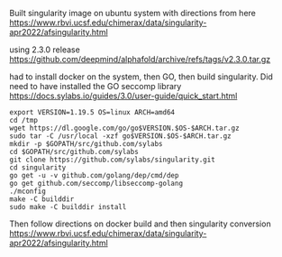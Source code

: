 Built singularity image on ubuntu system
with directions from here 
https://www.rbvi.ucsf.edu/chimerax/data/singularity-apr2022/afsingularity.html

using 2.3.0 release https://github.com/deepmind/alphafold/archive/refs/tags/v2.3.0.tar.gz

had to install docker on the system, then GO, then build singularity.
Did need to have installed the GO seccomp library
https://docs.sylabs.io/guides/3.0/user-guide/quick_start.html
```
export VERSION=1.19.5 OS=linux ARCH=amd64
cd /tmp
wget https://dl.google.com/go/go$VERSION.$OS-$ARCH.tar.gz
sudo tar -C /usr/local -xzf go$VERSION.$OS-$ARCH.tar.gz
mkdir -p $GOPATH/src/github.com/sylabs
cd $GOPATH/src/github.com/sylabs
git clone https://github.com/sylabs/singularity.git
cd singularity
go get -u -v github.com/golang/dep/cmd/dep
go get github.com/seccomp/libseccomp-golang
./mconfig
make -C builddir
sudo make -C builddir install
```

Then follow directions on docker build and then singularity conversion
https://www.rbvi.ucsf.edu/chimerax/data/singularity-apr2022/afsingularity.html

